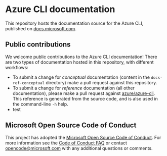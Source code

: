 # Azure CLI documentation

This repository hosts the documentation source for the Azure CLI, published on [docs.microsoft.com](https://docs.microsoft.com/cli/azure/).

## Public contributions

We welcome public contributions to the Azure CLI documentation! There are two types of documentation hosted in this repository,
with different workflows:

* To submit a change for _conceptual_ documentation (content in the `docs-ref-conceptual` directory) make a pull request against
  this repository.
* To submit a change for _reference_ documentation (all other documentation), please make a pull request against
  [azure/azure-cli](https://github.com/azure/azure-cli). This reference is generated from the source code, and is also used in
  the command-line `-h` help.
* test

## Microsoft Open Source Code of Conduct

This project has adopted the [Microsoft Open Source Code of Conduct](https://opensource.microsoft.com/codeofconduct/).
For more information see the [Code of Conduct FAQ](https://opensource.microsoft.com/codeofconduct/faq/) or contact [opencode@microsoft.com](mailto:opencode@microsoft.com) with any additional questions or comments.

